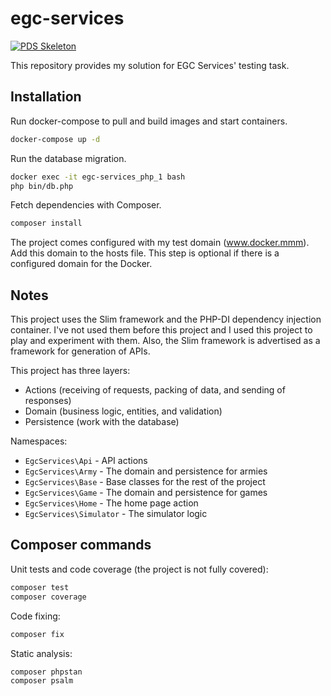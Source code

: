 # egc-services

[![PDS Skeleton](https://img.shields.io/badge/pds-skeleton-blue.svg?style=flat-square)](https://github.com/php-pds/skeleton)

This repository provides my solution for EGC Services' testing task.

## Installation

Run docker-compose to pull and build images and start containers.

```bash
docker-compose up -d
```

Run the database migration.

```bash
docker exec -it egc-services_php_1 bash
php bin/db.php
```

Fetch dependencies with Composer.

```bash
composer install
```

The project comes configured with my test domain (www.docker.mmm). Add this domain to the hosts file. This step is optional if there is a configured domain for the Docker.

## Notes

This project uses the Slim framework and the PHP-DI dependency injection container. I've not used them before this project and I used this project to play and experiment with them. Also, the Slim framework is advertised as a framework for generation of APIs.

This project has three layers:

* Actions (receiving of requests, packing of data, and sending of responses)
* Domain (business logic, entities, and validation)
* Persistence (work with the database)

Namespaces:

* `EgcServices\Api` - API actions
* `EgcServices\Army` - The domain and persistence for armies
* `EgcServices\Base` - Base classes for the rest of the project
* `EgcServices\Game` - The domain and persistence for games
* `EgcServices\Home` - The home page action
* `EgcServices\Simulator` - The simulator logic

## Composer commands

Unit tests and code coverage (the project is not fully covered):

```bash
composer test
composer coverage
```

Code fixing:

```bash
composer fix
```

Static analysis:

```bash
composer phpstan
composer psalm
```
